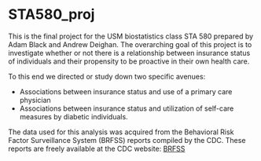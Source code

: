 # STA580_proj

This is the final project for the USM biostatistics class STA 580 prepared by Adam Black and Andrew Deighan. The overarching goal of this project is to investigate whether or not there is a relationship between insurance status of individuals and their propensity to be proactive in their own health care. 

To this end we directed or study down two specific avenues:

- Associations between insurance status and use of a primary care physician
- Associations between insurance status and utilization of self-care measures by diabetic individuals.

The data used for this analysis was acquired from the Behavioral Risk Factor Surveillance System (BRFSS) reports compiled by the CDC. These reports are freely available at the CDC website: [BRFSS](https://www.cdc.gov/brfss/)




